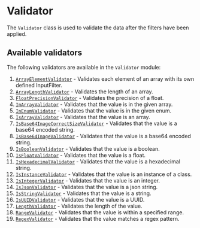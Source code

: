 # Validator

The `Validator` class is used to validate the data after the filters have been applied.

## Available validators

The following validators are available in the `Validator` module:

1. [`ArrayElementValidator`](ArrayElementValidator.py) - Validates each element of an array with its own defined InputFilter.
2. [`ArrayLengthValidator`](ArrayLengthValidator.py) - Validates the length of an array.
3. [`FloatPrecisionValidator`](FloatPrecisionValidator.py) - Validates the precision of a float.
4. [`InArrayValidator`](InArrayValidator.py) - Validates that the value is in the given array.
5. [`InEnumValidator`](InEnumValidator.py) - Validates that the value is in the given enum.
6. [`IsArrayValidator`](IsArrayValidator.py) - Validates that the value is an array.
7. [`IsBase64ImageCorrectSizeValidator`](IsBase64ImageCorrectSizeValidator.py) - Validates that the value is a base64 encoded string.
8. [`IsBase64ImageValidator`](IsBase64ImageValidator.py) - Validates that the value is a base64 encoded string.
9. [`IsBooleanValidator`](IsBooleanValidator.py) - Validates that the value is a boolean.
10. [`IsFloatValidator`](IsFloatValidator.py) - Validates that the value is a float.
11. [`IsHexadecimalValidator`](IsHexadecimalValidator.py) - Validates that the value is a hexadecimal string.
12. [`IsInstanceValidator`](IsInstanceValidator.py) - Validates that the value is an instance of a class.
13. [`IsIntegerValidator`](IsIntegerValidator.py) - Validates that the value is an integer.
14. [`IsJsonValidator`](IsJsonValidator.py) - Validates that the value is a json string.
15. [`IsStringValidator`](IsStringValidator.py) - Validates that the value is a string.
16. [`IsUUIDValidator`](IsUUIDValidator.py) - Validates that the value is a UUID.
17. [`LengthValidator`](LengthValidator.py) - Validates the length of the value.
18. [`RangeValidator`](RangeValidator.py) - Validates that the value is within a specified range.
19. [`RegexValidator`](RegexValidator.py) - Validates that the value matches a regex pattern.
